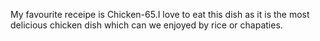 My favourite receipe is Chicken-65.I love to eat this dish as it is the most delicious chicken dish which can we enjoyed by rice or chapaties.